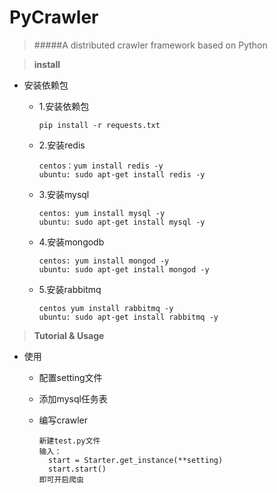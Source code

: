# PyCrawler
> #####A distributed crawler framework based on Python

> **install**

+ 安装依赖包
        
    +   1.安装依赖包
               
            pip install -r requests.txt
        
    +   2.安装redis
            
            centos：yum install redis -y
            ubuntu: sudo apt-get install redis -y
  
    +   3.安装mysql
    
            centos: yum install mysql -y
            ubuntu: sudo apt-get install mysql -y
  
    +   4.安装mongodb
    
            centos: yum install mongod -y
            ubuntu: sudo apt-get install mongod -y
  
    +   5.安装rabbitmq
            
            centos yum install rabbitmq -y
            ubuntu: sudo apt-get install rabbitmq -y
            
> **Tutorial & Usage**

+ 使用
    + 配置setting文件
    
    + 添加mysql任务表
    
    + 编写crawler 
          
          新建test.py文件
          输入：
            start = Starter.get_instance(**setting)
            start.start()
          即可开启爬虫
          
          
  
  
        
    
